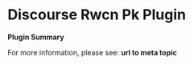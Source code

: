 # **Discourse Rwcn Pk** Plugin

**Plugin Summary**

For more information, please see: **url to meta topic**
